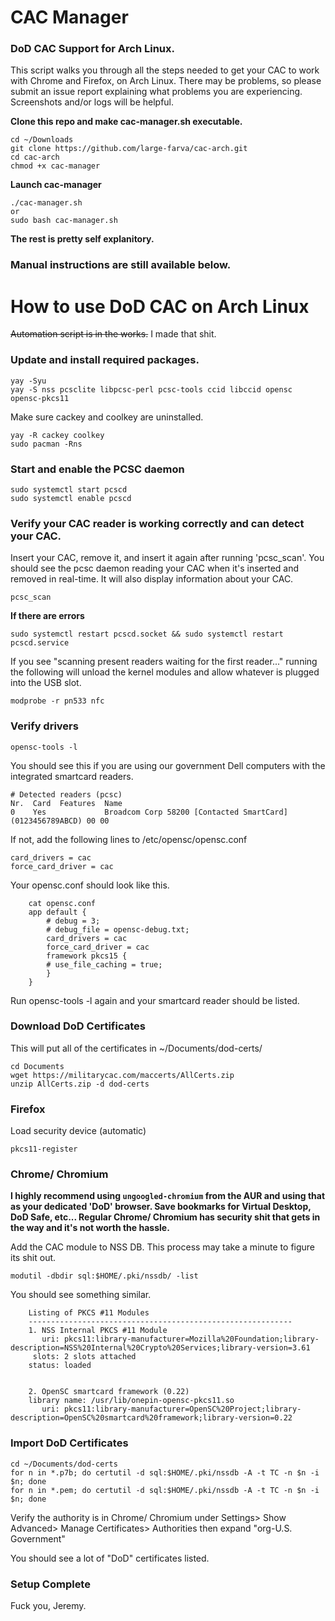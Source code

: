 # CAC Manager

### DoD CAC Support for Arch Linux.

This script walks you through all the steps needed to get your CAC to work with Chrome and Firefox, on Arch Linux. There may be problems, so please submit an issue report explaining what problems you are experiencing. Screenshots and/or logs will be helpful.

**Clone this repo and make cac-manager.sh executable.**
```
cd ~/Downloads
git clone https://github.com/large-farva/cac-arch.git
cd cac-arch
chmod +x cac-manager
```
**Launch cac-manager**
```
./cac-manager.sh
or
sudo bash cac-manager.sh
```
**The rest is pretty self explanitory.**

### Manual instructions are still available below.

# How to use DoD CAC on Arch Linux

~~Automation script is in the works.~~ I made that shit.

### Update and install required packages.
```
yay -Syu
yay -S nss pcsclite libpcsc-perl pcsc-tools ccid libccid opensc opensc-pkcs11
```
Make sure cackey and coolkey are uninstalled.
```
yay -R cackey coolkey
sudo pacman -Rns
```

### Start and enable the PCSC daemon
```
sudo systemctl start pcscd
sudo systemctl enable pcscd
```

### Verify your CAC reader is working correctly and can detect your CAC.
Insert your CAC, remove it, and insert it again after running 'pcsc_scan'. You should see the pcsc daemon reading your CAC when it's inserted and removed in real-time. It will also display information about your CAC.

```pcsc_scan```

**If there are errors**
```
sudo systemctl restart pcscd.socket && sudo systemctl restart pcscd.service
```

If you see "scanning present readers waiting for the first reader..." running the following will unload the kernel modules and allow whatever is plugged into the USB slot.
```
modprobe -r pn533 nfc
```

### Verify drivers
```
opensc-tools -l
```

You should see this if you are using our government Dell computers with the integrated smartcard readers.
```
# Detected readers (pcsc)
Nr.  Card  Features  Name
0    Yes             Broadcom Corp 58200 [Contacted SmartCard] (0123456789ABCD) 00 00
```

If not, add the following lines to /etc/opensc/opensc.conf
```
card_drivers = cac
force_card_driver = cac
```
Your opensc.conf should look like this.
```
    cat opensc.conf
    app default {
        # debug = 3;
        # debug_file = opensc-debug.txt;
        card_drivers = cac
        force_card_driver = cac
        framework pkcs15 {	
        # use_file_caching = true;
        }
    }
```
Run opensc-tools -l again and your smartcard reader should be listed.

### Download DoD Certificates
This will put all of the certificates in ~/Documents/dod-certs/
```
cd Documents
wget https://militarycac.com/maccerts/AllCerts.zip
unzip AllCerts.zip -d dod-certs
```

### Firefox
Load security device (automatic)
```
pkcs11-register
```

### Chrome/ Chromium

**I highly recommend using ```ungoogled-chromium``` from the AUR and using that as your dedicated 'DoD' browser. Save bookmarks for Virtual Desktop, DoD Safe, etc... Regular Chrome/ Chromium has security shit that gets in the way and it's not worth the hassle.**

Add the CAC module to NSS DB.
This process may take a minute to figure its shit out.
```
modutil -dbdir sql:$HOME/.pki/nssdb/ -list
```
You should see something similar.
```
    Listing of PKCS #11 Modules
    -----------------------------------------------------------
    1. NSS Internal PKCS #11 Module
   	   uri: pkcs11:library-manufacturer=Mozilla%20Foundation;library-description=NSS%20Internal%20Crypto%20Services;library-version=3.61
   	 slots: 2 slots attached
   	status: loaded


    2. OpenSC smartcard framework (0.22)
	library name: /usr/lib/onepin-opensc-pkcs11.so
	   uri: pkcs11:library-manufacturer=OpenSC%20Project;library-description=OpenSC%20smartcard%20framework;library-version=0.22
```

### Import DoD Certificates
```
cd ~/Documents/dod-certs
for n in *.p7b; do certutil -d sql:$HOME/.pki/nssdb -A -t TC -n $n -i $n; done
for n in *.pem; do certutil -d sql:$HOME/.pki/nssdb -A -t TC -n $n -i $n; done
```
Verify the authority is in Chrome/ Chromium under Settings> Show Advanced> Manage Certificates> Authorities then expand "org-U.S. Government"

You should see a lot of "DoD" certificates listed.

### Setup Complete

Fuck you, Jeremy.
